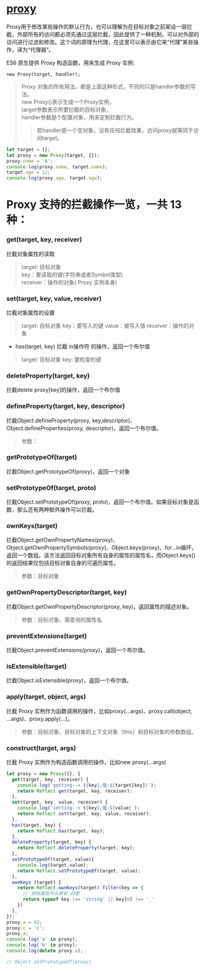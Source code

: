 # [proxy](http://es6.ruanyifeng.com/#docs/proxy)

Proxy用于修改某些操作的默认行为，也可以理解为在目标对象之前架设一层拦截，外部所有的访问都必须先通过这层拦截，因此提供了一种机制，可以对外部的访问进行过滤和修改。这个词的原理为代理，在这里可以表示由它来“代理”某些操作，译为“代理器”。

ES6 原生提供 Proxy 构造函数，用来生成 Proxy 实例:
>
    new Proxy(target, handler);
>Proxy 对象的所有用法，都是上面这种形式，不同的只是handler参数的写法。  
>new Proxy()表示生成一个Proxy实例，  
>target参数表示所要拦截的目标对象，  
>handler参数是个配置对象，用来定制拦截行为。
>>若handler是一个空对象，没有任何拦截效果，访问proxy就等同于访问target。


```js
let target = {};
let proxy = new Proxy(target, {});
proxy.name = 'A';
console.log(proxy.name, target.name);
target.age = 12;
console.log(proxy.age, target.age);
```   

# Proxy 支持的拦截操作一览，一共 13 种：

### get(target, key, receiver)
拦截对象属性的读取

>target: 目标对象  
>key：要读取的键(字符串或者Symbol类型)   
>receiver：操作的对象( Proxy 实例本身)


### set(target, key, value, receiver)
拦截对象属性的设置

>target: 目标对象
>key：要写入的键
>value：被写入值
>receiver：操作的对象

* has(target, key)
拦截 in操作符 的操作，返回一个布尔值

>target: 目标对象
>key: 要检查的键

### deleteProperty(target, key)
拦截delete proxy[key]的操作，返回一个布尔值

### defineProperty(target, key, descriptor)
拦截Object.defineProperty(proxy, key,descriptor)、Object.defineProperties(proxy, descriptor)，返回一个布尔值。
>参数：

### getPrototypeOf(target)
拦截Object.getPrototypeOf(proxy)，返回一个对象


### setPrototypeOf(target, proto)
拦截Object.setPrototypeOf(proxy, proto)，返回一个布尔值。如果目标对象是函数，那么还有两种额外操作可以拦截。


### ownKeys(target)
拦截Object.getOwnPropertyNames(proxy)、Object.getOwnPropertySymbols(proxy)、Object.keys(proxy)、for...in循环，返回一个数组。该方法返回目标对象所有自身的属性的属性名，而Object.keys()的返回结果仅包括目标对象自身的可遍历属性。
>参数：目标对象

### getOwnPropertyDescriptor(target, key)
拦截Object.getOwnPropertyDescriptor(proxy, key)，返回属性的描述对象。
>参数：目标对象、需查询的属性名


### preventExtensions(target)
拦截Object.preventExtensions(proxy)，返回一个布尔值。


### isExtensible(target)
拦截Object.isExtensible(proxy)，返回一个布尔值。


### apply(target, object, args)
拦截 Proxy 实例作为函数调用的操作，比如proxy(...args)、proxy.call(object, ...args)、proxy.apply(...)。
>参数：目标对象、目标对象的上下文对象（this）和目标对象的参数数组。

### construct(target, args)
拦截 Proxy 实例作为构造函数调用的操作，比如new proxy(...args)

```js
let proxy = new Proxy({}, {
  get(target, key, receiver) {
    console.log(`getting--> ${key},值:${target[key]}`);
    return Reflect.get(target, key, receiver);
  },
  set(target, key, value, receiver) {
    console.log(`setting--> ${key},值:${value}`);
    return Reflect.set(target, key, value, receiver);
  },
  has(target, key) {
    return Reflect.has(target, key);
  },
  deleteProperty(target, key) {
    return Reflect.deleteProperty(target, key);
  },
  setPrototypeOf(target, value){
    console.log(target,value);
    return Reflect.setPrototypeOf(target, value);
  },
  ownKeys (target) {
    return Reflect.ownKeys(target).filter(key => {
      // 排除属性开头带有_的键
      return typeof key !== 'string' || key[0] !== '_'
    })
  },
});
proxy.a = 42;
proxy.c = 'c';
proxy.a;
console.log('a' in proxy);
console.log('b' in proxy);
console.log(delete proxy.a);

// Object.setPrototypeOf(proxy)
```
